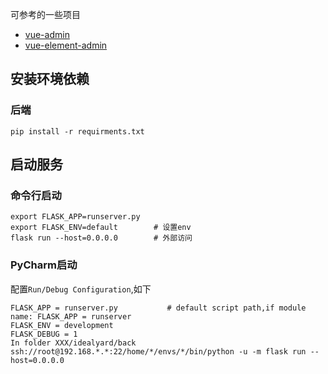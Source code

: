 可参考的一些项目

- [vue-admin](https://github.com/taylorchen709/vue-admin)
- [vue-element-admin](https://github.com/PanJiaChen/vue-element-admin)

## 安装环境依赖

### 后端
```shell
pip install -r requirments.txt 
```

## 启动服务

### 命令行启动
```shell
export FLASK_APP=runserver.py   
export FLASK_ENV=default        # 设置env
flask run --host=0.0.0.0        # 外部访问
```
### PyCharm启动

配置`Run/Debug Configuration`,如下
```shell
FLASK_APP = runserver.py           # default script path,if module name: FLASK_APP = runserver
FLASK_ENV = development
FLASK_DEBUG = 1
In folder XXX/idealyard/back
ssh://root@192.168.*.*:22/home/*/envs/*/bin/python -u -m flask run --host=0.0.0.0
```
